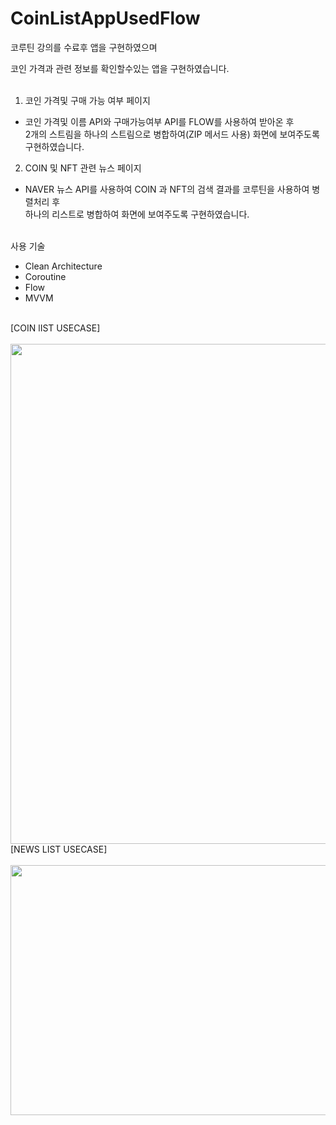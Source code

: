 # CoinListAppUsedFlow

코루틴 강의를 수료후 앱을 구현하였으며

코인 가격과 관련 정보를 확인할수있는 앱을 구현하였습니다. <br> <br>


1. 코인 가격및 구매 가능 여부 페이지

  - 코인 가격및 이름 API와 구매가능여부 API를 FLOW를 사용하여 받아온 후 <br>
    2개의 스트림을 하나의 스트림으로 병합하여(ZIP 메서드 사용) 화면에 보여주도록 구현하였습니다. 
    
2. COIN 및 NFT 관련 뉴스 페이지

  - NAVER 뉴스 API를 사용하여 COIN 과 NFT의 검색 결과를 코루틴을 사용하여 병렬처리 후 <br>
    하나의 리스트로 병합하여 화면에 보여주도록 구현하였습니다.
    
    
 
    
    
 <br>   사용 기술
 - Clean Architecture
 - Coroutine
 - Flow
 - MVVM
 
 <br>
[COIN lIST USECASE]
<br><br>
<img src="https://user-images.githubusercontent.com/80373743/184586776-29b41ff3-46d3-4616-b445-c176b742e4ab.png" width="600" height="800"/>


<br>
[NEWS LIST USECASE]
<br><br>
<img src="https://user-images.githubusercontent.com/80373743/184586814-7722ff7b-219c-4240-b9a3-2eab72f505ea.png" width="600" height="400"/>

